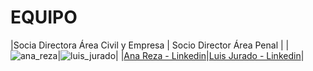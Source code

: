 # EQUIPO

|Socia Directora Área Civil y Empresa | Socio Director Área Penal |
|![ana_reza](https://user-images.githubusercontent.com/63341181/84498230-81cae200-acb0-11ea-852f-a325640dc051.jpg)|![luis_jurado](https://user-images.githubusercontent.com/63341181/84498586-395ff400-acb1-11ea-9709-0c3801825aa1.jpg)|
|[Ana Reza - Linkedin](https://www.linkedin.com/in/ana-m%AA-reza-corti%F1as-72107570/ "Ana Reza - Linkedin")|[Luis Jurado - Linkedin](https://www.linkedin.com/in/luisjuradocano/ "Luis Jurado - Linkedin")|
